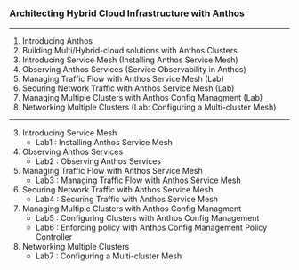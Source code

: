 ### Architecting Hybrid Cloud Infrastructure with Anthos
---
1. Introducing Anthos
2. Building Multi/Hybrid-cloud solutions with Anthos Clusters
3. Introducing Service Mesh (Installing Anthos Service Mesh)
4. Observing Anthos Services (Service Observability in Anthos)
5. Managing Traffic Flow with Anthos Service Mesh (Lab)
6. Securing Network Traffic with Anthos Service Mesh (Lab)
7. Managing Multiple Clusters with Anthos Config Managment (Lab)
8. Networking Multiple Clusters (Lab: Configuring a Multi-cluster Mesh)

---

3. Introducing Service Mesh 
    * Lab1 : Installing Anthos Service Mesh
4. Observing Anthos Services 
    * Lab2 : Observing Anthos Services
5. Managing Traffic Flow with Anthos Service Mesh
    * Lab3 : Managing Traffic Flow with Anthos Service Mesh
6. Securing Network Traffic with Anthos Service Mesh
    * Lab4 : Securing Traffic with Anthos Service Mesh
7. Managing Multiple Clusters with Anthos Config Managment
    * Lab5 : Configuring Clusters with Anthos Config Management
    * Lab6 : Enforcing policy with Anthos Config Management Policy Controller
8. Networking Multiple Clusters 
    * Lab7 : Configuring a Multi-cluster Mesh